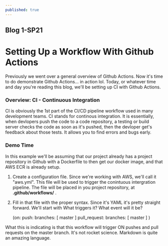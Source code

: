 ```yaml
---
published: true
---
```

## Blog 1-SP21

# Setting Up a Workflow With Github Actions

Previously we went over a general overview of Github Actions. Now it's time to do demonstrate Github Actions... in action lol. Today, or whatever time and day you're reading this blog, we'll be setting up CI with Github Actions.

### Overview: CI - Continuous Integration

CI is obviously the 1st part of the CI/CD pipeline workflow used in many development teams. CI stands for continous integration. It is essentially, when devlopers push the code to a code repository, a testing or build server checks the code as soon as it's pushed, then the devloper get's feedback about those tests. It allows you to find errors and bugs early.

### Demo Time

In this example we'll be assuming that our project already has a project repository in Github with a Dockerfile to then get our docker image, and that AWS ECR is already setup.

1. Create a configuration file. Since we're working with AWS, we'll call it "aws.yml". This file will be used to trigger the conintuous intergration pipeline. The file will be placed in you project repository, at **.github/workflows/** .

2. Fill in that file with the proper syntax. Since it's YAML it's pretty straight forward. We'll start with What triggers it? What event will it be?

	(on:
       push:
           branches: [ master ]
       pull_request:
           branches: [ master ]
)

What this is indicating is that this workflow will trigger ON pushes and pull requests on the master branch. It's not rocket science. Markdown is quite an amazing language.
